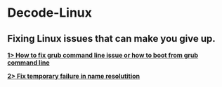 # Decode-Linux 
## Fixing Linux issues that can make you give up.

**[1> How to fix grub command line issue or how to boot from grub command line](https://github.com/Feliz-S/Decode-Linux/blob/master/Fix%20if%20your%20linux%20distro%20boots%20into%20grub%20command%20line%20or%20how%20to%20boot%20from%20grub%20cmd%20line.md)**

**[2> Fix temporary failure in name resolutition](https://github.com/Feliz-S/Linux-Decoded/blob/master/Fix%20temporary%20failure%20in%20name%20resolution.md)**
